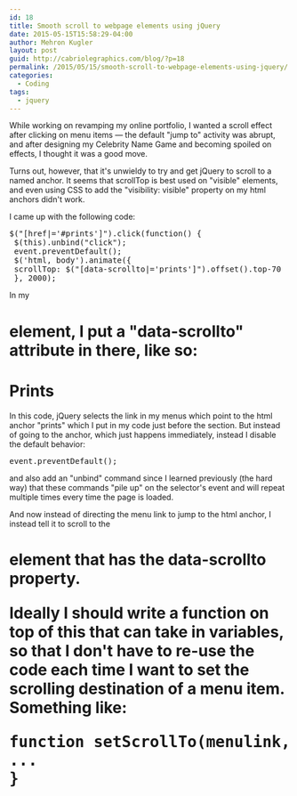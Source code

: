 ```yaml
---
id: 18
title: Smooth scroll to webpage elements using jQuery
date: 2015-05-15T15:58:29-04:00
author: Mehron Kugler
layout: post
guid: http://cabriolegraphics.com/blog/?p=18
permalink: /2015/05/15/smooth-scroll-to-webpage-elements-using-jquery/
categories:
  - Coding
tags:
  - jquery
---
```

While working on revamping my online portfolio, I wanted a scroll effect after clicking on menu items &mdash; the default "jump to" activity was abrupt, and after designing my Celebrity Name Game and becoming spoiled on effects, I thought it was a good move.

Turns out, however, that it's unwieldy to try and get jQuery to scroll to a named anchor. It seems that scrollTop is best used on "visible" elements, and even using CSS to add the "visibility: visible" property on my html anchors didn't work.

I came up with the following code:

<pre>$("[href|='#prints']").click(function() {
 $(this).unbind("click");
 event.preventDefault();
 $('html, body').animate({
 scrollTop: $("[data-scrollto|='prints']").offset().top-70
 }, 2000);</pre>

In my <h1> element, I put a "data-scrollto" attribute in there, like so:

<h1 data-scrollto="prints">Prints</h1>

In this code, jQuery selects the link in my menus which point to the html anchor "prints" which I put in my code just before the section. But instead of going to the anchor, which just happens immediately, instead I disable the default behavior:

<pre>event.preventDefault();</pre>

and also add an "unbind" command since I learned previously (the hard way) that these commands "pile up" on the selector's event and will repeat multiple times every time the page is loaded.

And now instead of directing the menu link to jump to the html anchor, I instead tell it to scroll to the <h1> element that has the data-scrollto property.

Ideally I should write a function on top of this that can take in variables, so that I don't have to re-use the code each time I want to set the scrolling destination of a menu item. Something like:

<pre>function setScrollTo(menulink, destination) {
...
}</pre>
